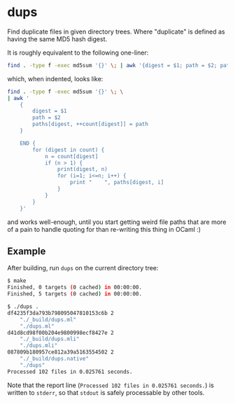 dups
====

Find duplicate files in given directory trees. Where "duplicate" is defined as
having the same MD5 hash digest.

It is roughly equivalent to the following one-liner:
```sh
find . -type f -exec md5sum '{}' \; | awk '{digest = $1; path = $2; paths[digest, ++count[digest]] = path} END {for (digest in count) {n = count[digest]; if (n > 1) {print(digest, n); for (i=1; i<=n; i++) {print "    ", paths[digest, i]} } } }'
```

which, when indented, looks like:
```sh
find . -type f -exec md5sum '{}' \; \
| awk '
    {
        digest = $1
        path = $2
        paths[digest, ++count[digest]] = path
    }

    END {
        for (digest in count) {
            n = count[digest]
            if (n > 1) {
                print(digest, n)
                for (i=1; i<=n; i++) {
                    print "    ", paths[digest, i]
                }
            }
        }
    }'
```

and works well-enough, until you start getting weird file paths that are more
of a pain to handle quoting for than re-writing this thing in OCaml :)

Example
-------
After building, run `dups` on the current directory tree:

```sh
$ make
Finished, 0 targets (0 cached) in 00:00:00.
Finished, 5 targets (0 cached) in 00:00:00.

$ ./dups .
df4235f3da793b798095047810153c6b 2
    "./_build/dups.ml"
    "./dups.ml"
d41d8cd98f00b204e9800998ecf8427e 2
    "./_build/dups.mli"
    "./dups.mli"
087809b180957ce812a39a5163554502 2
    "./_build/dups.native"
    "./dups"
Processed 102 files in 0.025761 seconds.
```
Note that the report line (`Processed 102 files in 0.025761 seconds.`) is
written to `stderr`, so that `stdout` is safely processable by other tools.
